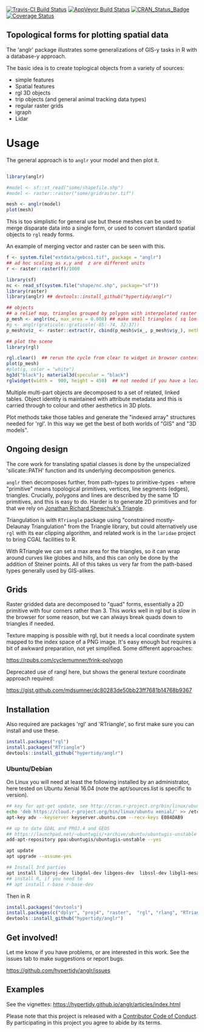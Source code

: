 
[![Travis-CI Build Status](https://travis-ci.org/hypertidy/anglr.svg?branch=master)](https://travis-ci.org/hypertidy/anglr) [![AppVeyor Build Status](https://ci.appveyor.com/api/projects/status/github/hypertidy/anglr?branch=master&svg=true)](https://ci.appveyor.com/project/hypertidy/anglr) [![CRAN\_Status\_Badge](http://www.r-pkg.org/badges/version/anglr)](https://cran.r-project.org/package=anglr) [![Coverage Status](https://img.shields.io/codecov/c/github/hypertidy/anglr/master.svg)](https://codecov.io/github/hypertidy/anglr?branch=master)

<!-- README.md is generated from README.Rmd. Please edit that file -->
Topological forms for plotting spatial data
-------------------------------------------

The 'anglr' package illustrates some generalizations of GIS-y tasks in R with a database-y approach.

The basic idea is to create toplogical objects from a variety of sources:

-   simple features
-   Spatial features
-   rgl 3D objects
-   trip objects (and general animal tracking data types)
-   regular raster grids
-   igraph
-   Lidar

Usage
=====

The general approach is to `anglr` your model and then plot it.

``` r

library(anglr)

#model <- sf::st_read("some/shapefile.shp")
#model <- raster::raster("some/gridraster.tif")

mesh <- anglr(model)
plot(mesh)
```

This is too simplistic for general use but these meshes can be used to merge disparate data into a single form, or used to convert standard spatial objects to `rgl` ready forms.

An example of merging vector and raster can be seen with this.

``` r
f <- system.file("extdata/gebco1.tif", package = "anglr")
## ad hoc scaling as x,y and  z are different units
r <- raster::raster(f)/1000

library(sf)
nc <- read_sf(system.file("shape/nc.shp", package="sf"))
library(raster)
library(anglr) ## devtools::install_github("hypertidy/anglr")

## objects
## a relief map, triangles grouped by polygon with interpolated raster elevation 
p_mesh <- anglr(nc, max_area = 0.008) ## make small triangles ( sq lon-lat degree)
#g <- anglr(graticule::graticule(-85:-74, 32:37))
p_mesh$v$z_ <- raster::extract(r, cbind(p_mesh$v$x_, p_mesh$v$y_), method = "bilinear")

## plot the scene
library(rgl)

rgl.clear()  ## rerun the cycle from clear to widget in browser contexts 
plot(p_mesh) 
#plot(g, color = "white") 
bg3d("black"); material3d(specular = "black")
rglwidget(width =  900, height = 450)  ## not needed if you have a local device
```

Multiple multi-part objects are decomposed to a set of related, linked tables. Object identity is maintained with attribute metadata and this is carried through to colour and other aesthetics in 3D plots.

Plot methods take those tables and generate the "indexed array" structures needed for 'rgl'. In this way we get the best of both worlds of "GIS" and "3D models".

Ongoing design
--------------

The core work for translating spatial classes is done by the unspecialized 'silicate::PATH' function and its underlying decomposition generics.

`anglr` then decomposes further, from path-types to primitive-types - where "primitive" means topological primitives, vertices, line segments (edges), triangles. Crucially, polygons and lines are described by the same 1D primitives, and this is easy to do. Harder is to generate 2D primitives and for that we rely on [Jonathan Richard Shewchuk's Triangle](https://www.cs.cmu.edu/~quake/triangle.html).

Triangulation is with `RTriangle` package using "constrained mostly-Delaunay Triangulation" from the Triangle library, but could alternatively use `rgl` with its ear clipping algorithm, and related work is in the `laridae` project to bring CGAL facilities to R.

With RTriangle we can set a max area for the triangles, so it can wrap around curves like globes and hills, and this can only be done by the addition of Steiner points. All of this takes us very far from the path-based types generally used by GIS-alikes.

Grids
-----

Raster gridded data are decomposed to "quad" forms, essentially a 2D primitive with four corners rather than 3. This works well in rgl but is slow in the browser for some reason, but we can always break quads down to triangles if needed.

Texture mapping is possible with rgl, but it needs a local coordinate system mapped to the index space of a PNG image. It's easy enough but requires a bit of awkward preparation, not yet simplified. Some different approaches:

<https://rpubs.com/cyclemumner/frink-polyogn>

Deprecated use of rangl here, but shows the general texture coordinate approach required:

<https://gist.github.com/mdsumner/dc80283de50bb23ff7681b14768b9367>

Installation
------------

Also required are packages 'rgl' and 'RTriangle', so first make sure you can install and use these.

``` r
install.packages("rgl")
install.packages("RTriangle")
devtools::install_github("hypertidy/anglr")
```

### Ubuntu/Debian

On Linux you will need at least the following installed by an administrator, here tested on Ubuntu Xenial 16.04 (note the apt/sources.list is specific to version).

``` bash
## key for apt-get update, see http://cran.r-project.org/bin/linux/ubuntu/README
echo 'deb https://cloud.r-project.org/bin/linux/ubuntu xenial/' >> /etc/apt/sources.list
apt-key adv --keyserver keyserver.ubuntu.com --recv-keys E084DAB9

## up to date GDAL and PROJ.4 and GEOS
## https://launchpad.net/~ubuntugis/+archive/ubuntu/ubuntugis-unstable
add-apt-repository ppa:ubuntugis/ubuntugis-unstable --yes

apt update 
apt upgrade --assume-yes

## Install 3rd parties
apt install libproj-dev libgdal-dev libgeos-dev  libssl-dev libgl1-mesa-dev libglu1-mesa-dev libudunits2-dev
## install R, if you need to
## apt install r-base r-base-dev 
```

Then in R

``` r
install.packages("devtools")
install.packages(c("dplyr", "proj4", "raster",  "rgl", "rlang", "RTriangle", "spbabel", "tibble", "viridis"))
devtools::install_github("hypertidy/anglr")
```

Get involved!
-------------

Let me know if you have problems, or are interested in this work. See the issues tab to make suggestions or report bugs.

<https://github.com/hypertidy/anglr/issues>

Examples
--------

See the vignettes: <https://hypertidy.github.io/anglr/articles/index.html>

Please note that this project is released with a [Contributor Code of Conduct](CONDUCT.md). By participating in this project you agree to abide by its terms.
